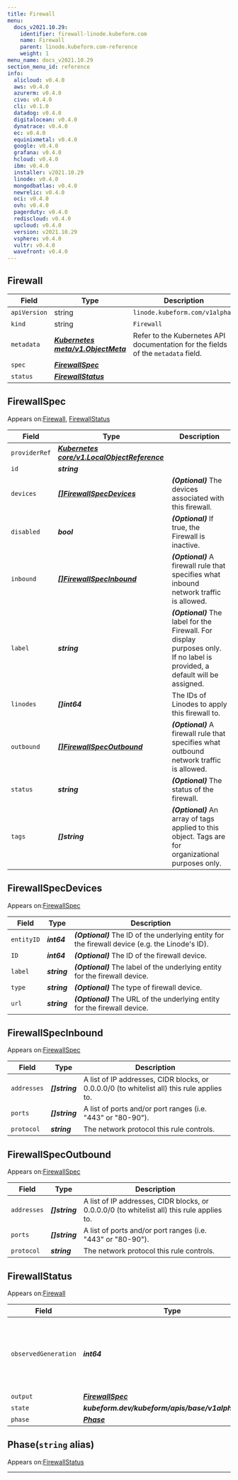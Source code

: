 ```yaml
---
title: Firewall
menu:
  docs_v2021.10.29:
    identifier: firewall-linode.kubeform.com
    name: Firewall
    parent: linode.kubeform.com-reference
    weight: 1
menu_name: docs_v2021.10.29
section_menu_id: reference
info:
  alicloud: v0.4.0
  aws: v0.4.0
  azurerm: v0.4.0
  civo: v0.4.0
  cli: v0.1.0
  datadog: v0.4.0
  digitalocean: v0.4.0
  dynatrace: v0.4.0
  ec: v0.4.0
  equinixmetal: v0.4.0
  google: v0.4.0
  grafana: v0.4.0
  hcloud: v0.4.0
  ibm: v0.4.0
  installer: v2021.10.29
  linode: v0.4.0
  mongodbatlas: v0.4.0
  newrelic: v0.4.0
  oci: v0.4.0
  ovh: v0.4.0
  pagerduty: v0.4.0
  rediscloud: v0.4.0
  upcloud: v0.4.0
  version: v2021.10.29
  vsphere: v0.4.0
  vultr: v0.4.0
  wavefront: v0.4.0
---
```


## Firewall
| Field | Type | Description |
| ------ | ----- | ----------- |
| `apiVersion` | string | `linode.kubeform.com/v1alpha1` |
|    `kind` | string | `Firewall` |
| `metadata` | ***[Kubernetes meta/v1.ObjectMeta](https://v1-18.docs.kubernetes.io/docs/reference/generated/kubernetes-api/v1.18/#objectmeta-v1-meta)***|Refer to the Kubernetes API documentation for the fields of the `metadata` field.|
| `spec` | ***[FirewallSpec](#firewallspec)***||
| `status` | ***[FirewallStatus](#firewallstatus)***||
## FirewallSpec

Appears on:[Firewall](#firewall), [FirewallStatus](#firewallstatus)

| Field | Type | Description |
| ------ | ----- | ----------- |
| `providerRef` | ***[Kubernetes core/v1.LocalObjectReference](https://v1-18.docs.kubernetes.io/docs/reference/generated/kubernetes-api/v1.18/#localobjectreference-v1-core)***||
| `id` | ***string***||
| `devices` | ***[[]FirewallSpecDevices](#firewallspecdevices)***| ***(Optional)*** The devices associated with this firewall.|
| `disabled` | ***bool***| ***(Optional)*** If true, the Firewall is inactive.|
| `inbound` | ***[[]FirewallSpecInbound](#firewallspecinbound)***| ***(Optional)*** A firewall rule that specifies what inbound network traffic is allowed.|
| `label` | ***string***| ***(Optional)*** The label for the Firewall. For display purposes only. If no label is provided, a default will be assigned.|
| `linodes` | ***[]int64***|The IDs of Linodes to apply this firewall to.|
| `outbound` | ***[[]FirewallSpecOutbound](#firewallspecoutbound)***| ***(Optional)*** A firewall rule that specifies what outbound network traffic is allowed.|
| `status` | ***string***| ***(Optional)*** The status of the firewall.|
| `tags` | ***[]string***| ***(Optional)*** An array of tags applied to this object. Tags are for organizational purposes only.|
## FirewallSpecDevices

Appears on:[FirewallSpec](#firewallspec)

| Field | Type | Description |
| ------ | ----- | ----------- |
| `entityID` | ***int64***| ***(Optional)*** The ID of the underlying entity for the firewall device (e.g. the Linode's ID).|
| `ID` | ***int64***| ***(Optional)*** The ID of the firewall device.|
| `label` | ***string***| ***(Optional)*** The label of the underlying entity for the firewall device.|
| `type` | ***string***| ***(Optional)*** The type of firewall device.|
| `url` | ***string***| ***(Optional)*** The URL of the underlying entity for the firewall device.|
## FirewallSpecInbound

Appears on:[FirewallSpec](#firewallspec)

| Field | Type | Description |
| ------ | ----- | ----------- |
| `addresses` | ***[]string***|A list of IP addresses, CIDR blocks, or 0.0.0.0/0 (to whitelist all) this rule applies to.|
| `ports` | ***[]string***|A list of ports and/or port ranges (i.e. "443" or "80-90").|
| `protocol` | ***string***|The network protocol this rule controls.|
## FirewallSpecOutbound

Appears on:[FirewallSpec](#firewallspec)

| Field | Type | Description |
| ------ | ----- | ----------- |
| `addresses` | ***[]string***|A list of IP addresses, CIDR blocks, or 0.0.0.0/0 (to whitelist all) this rule applies to.|
| `ports` | ***[]string***|A list of ports and/or port ranges (i.e. "443" or "80-90").|
| `protocol` | ***string***|The network protocol this rule controls.|
## FirewallStatus

Appears on:[Firewall](#firewall)

| Field | Type | Description |
| ------ | ----- | ----------- |
| `observedGeneration` | ***int64***| ***(Optional)*** Resource generation, which is updated on mutation by the API Server.|
| `output` | ***[FirewallSpec](#firewallspec)***| ***(Optional)*** |
| `state` | ***kubeform.dev/kubeform/apis/base/v1alpha1.State***| ***(Optional)*** |
| `phase` | ***[Phase](#phase)***| ***(Optional)*** |
## Phase(`string` alias)

Appears on:[FirewallStatus](#firewallstatus)

---
